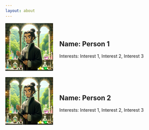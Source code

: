```yaml
---
layout: about
---
```


<style>
  .person-intro {
    display: flex;
    align-items: center;
    margin-bottom: 20px; /* Spacing between each instance */
  }

  .person-intro img {
    width: 150px; /* Adjust the image size as needed */
    margin-right: 20px; /* Spacing between image and text */
  }

  .person-intro .info {
    flex-grow: 1;
  }
</style>
</head>
<body>

<div class="person-intro">
  <img src="assets/images/small.png" alt="Person 1">
  <div class="info">
    <h2>Name: Person 1</h2>
    <p>Interests: Interest 1, Interest 2, Interest 3</p>
  </div>
</div>

<div class="person-intro">
  <img src="assets/images/small.png" alt="Person 2">
  <div class="info">
    <h2>Name: Person 2</h2>
    <p>Interests: Interest 1, Interest 2, Interest 3</p>
  </div>
</div>
</body>

